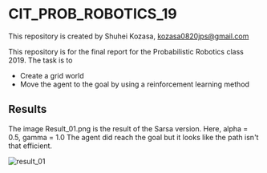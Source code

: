 # CIT_PROB_ROBOTICS_19                                                            
This repository is created by Shuhei Kozasa, kozasa0820jps@gmail.com


This repository is for the final report for the Probabilistic Robotics class 2019.
The task is to
* Create a grid world
* Move the agent to the goal by using a reinforcement learning method

## Results
The image Result_01.png is the result of the Sarsa version.
Here, alpha = 0.5, gamma = 1.0
The agent did reach the goal but it looks like the path isn't that efficient.


![result_01](https://github.com/shulace13/cit_prob_robotics_19/blob/master/Result_01.png)

